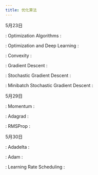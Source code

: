 ```yaml
---
title: 优化算法
---
```


5月23日

: Optimization Algorithms
  : [<span class="iconfont icon-xiaoshuo-copy"></span>](https://zh-v2.d2l.ai/chapter_optimization/index.html)

: Optimization and Deep Learning
  : [<span class="iconfont icon-xiaoshuo-copy"></span>](https://zh-v2.d2l.ai/chapter_optimization/optimization-intro.html)

: Convexity
  : [<span class="iconfont icon-xiaoshuo-copy"></span>](https://zh-v2.d2l.ai/chapter_optimization/convexity.html)

: Gradient Descent
  : [<span class="iconfont icon-xiaoshuo-copy"></span>](https://zh-v2.d2l.ai/chapter_optimization/gd.html)

: Stochastic Gradient Descent
  : [<span class="iconfont icon-xiaoshuo-copy"></span>](https://zh-v2.d2l.ai/chapter_optimization/sgd.html)

: Minibatch Stochastic Gradient Descent
  : [<span class="iconfont icon-xiaoshuo-copy"></span>](https://zh-v2.d2l.ai/chapter_optimization/minibatch-sgd.html)


5月29日

: Momentum
  : [<span class="iconfont icon-xiaoshuo-copy"></span>](https://zh-v2.d2l.ai/chapter_optimization/momentum.html)

: Adagrad
  : [<span class="iconfont icon-xiaoshuo-copy"></span>](https://zh-v2.d2l.ai/chapter_optimization/adagrad.html)

: RMSProp
  : [<span class="iconfont icon-xiaoshuo-copy"></span>](https://zh-v2.d2l.ai/chapter_optimization/rmsprop.html)


5月30日

: Adadelta
  : [<span class="iconfont icon-xiaoshuo-copy"></span>](https://zh-v2.d2l.ai/chapter_optimization/adadelta.html)

: Adam
  : [<span class="iconfont icon-xiaoshuo-copy"></span>](https://zh-v2.d2l.ai/chapter_optimization/adam.html)

: Learning Rate Scheduling
  : [<span class="iconfont icon-xiaoshuo-copy"></span>](https://zh-v2.d2l.ai/chapter_optimization/lr-scheduler.html)

